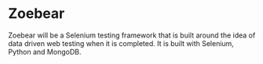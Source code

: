 # Zoebear
Zoebear will be a Selenium testing framework that is built around the idea of data driven web testing when it is completed.  It is built with Selenium, Python and MongoDB.
